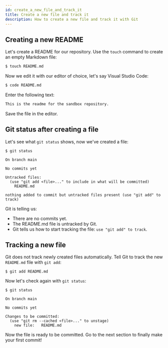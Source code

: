 ```yaml
---
id: create_a_new_file_and_track_it
title: Create a new file and track it
description: How to create a new file and track it with Git
---
```


## Creating a new README

Let's create a README for our repository.
Use the `touch` command to create an empty Markdown file:

```bash
$ touch README.md
```

Now we edit it with our editor of choice, let's say Visual Studio Code:

```bash
$ code README.md
```

Enter the following text:

```markdown title="sandbox/README.md"
This is the readme for the sandbox repository.
```

Save the file in the editor.

## Git status after creating a file

Let's see what `git status` shows, now we've created a file:

```git
$ git status

On branch main

No commits yet

Untracked files:
  (use "git add <file>..." to include in what will be committed)
	README.md

nothing added to commit but untracked files present (use "git add" to track)

```

Git is telling us:

- There are no commits yet.
- The README.md file is untracked by Git.
- Git tells us how to start tracking the file: `use "git add" to track`.

## Tracking a new file

Git does not track newly created files automatically.
Tell Git to track the new `README.md` file with `git add`:

```git
$ git add README.md
```

Now let's check again with `git status`:

```git
$ git status

On branch main

No commits yet

Changes to be committed:
  (use "git rm --cached <file>..." to unstage)
	new file:   README.md

```

Now the file is ready to be committed.
Go to the next section to finally make your first commit!
